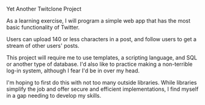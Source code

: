 Yet Another Twitclone Project

As a learning exercise, I will program a simple web app that has the most basic functionality of Twitter.

Users can upload 140 or less characters in a post, and follow users to get a stream of other users' posts.

This project will require me to use templates, a scripting language, and SQL or another type of database.  I'd also like to practice making a non-terrible log-in system, although I fear I'd be in over my head.

I'm hoping to first do this with not too many outside libraries.  While libraries simplify the job and offer secure and efficient implementations, I find myself in a gap needing to develop my skills.